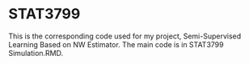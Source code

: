 # STAT3799

This is the corresponding code used for my project, Semi-Supervised Learning Based on NW Estimator. The main code is in STAT3799 Simulation.RMD.
